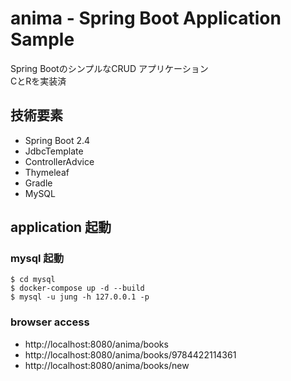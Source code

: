 # anima - Spring Boot Application Sample

Spring BootのシンプルなCRUD アプリケーション  
CとRを実装済

## 技術要素

- Spring Boot 2.4
- JdbcTemplate
- ControllerAdvice
- Thymeleaf
- Gradle
- MySQL

## application 起動

### mysql 起動

```shell
$ cd mysql
$ docker-compose up -d --build
$ mysql -u jung -h 127.0.0.1 -p
```

### browser access

- http://localhost:8080/anima/books
- http://localhost:8080/anima/books/9784422114361
- http://localhost:8080/anima/books/new
